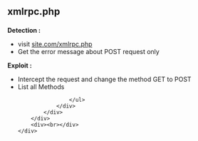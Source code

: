 
<div>
    <div>
        <div>
            <div>
                <div>
                    <div>
                        <div>
                            <div>
                                <h2>
                                    <p>xmlrpc.php</p>
                                </h2>
                            </div>
                        </div>
                    </div>
                </div>
            </div>
        </div>
        <div>
            <div>
                <div>
                    <p><strong>Detection :</strong></p>
                    <ul>
                        <li>visit <a href="//site.com/xmlrpc.php">site.com/xmlrpc.php</a></li>
                        <li>Get the error message about POST request only</li>
                    </ul>
                    <p><strong>Exploit :</strong></p>
                    <ul>
                        <li>Intercept the request and change the method GET to POST</li>
                        <li>List all Methods</li>
                     
                      
                    </ul>
                </div>
            </div>
        </div>
        <div><br></div>
    </div>
</div>
<p><br></p>
<p><br></p>
<p><br></p>
<p><br></p>
<p><br></p>
<p><br></p>
<p><br></p>
